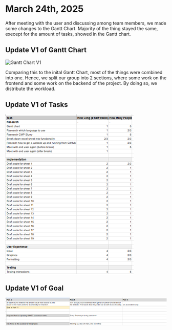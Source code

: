 # March 24th, 2025

After meeting with the user and discussing among team members, we made some changes to the Gantt Chart.
Majority of the thing stayed the same, execept for the amount of tasks, showed in the Gantt chart.

## Update V1 of Gantt Chart
![Gantt Chart V1](GANTT_Char_U1.png)

Comparing this to the inital Gantt Chart, most of the things were combined into one. Hence, we split our group into 2 sections, where some work on the frontend and some work on the backend of the project. By doing so, we distribute the workload.

## Update V1 of Tasks
![Gantt Chart Tasks v1](GANTT_Chart_Tasks_U1.png)

## Update V1 of Goal
![Goal](Goal_U1.png)


